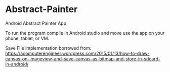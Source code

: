 # Abstract-Painter
Android Abstract Painter App

To run the program compile in Android studio and move use the app on your phone, tablet, or VM. 

Save File implementation borrowed from:
https://acomputerengineer.wordpress.com/2015/01/13/how-to-draw-canvas-on-imageview-and-save-canvas-as-bitmap-and-store-in-sdcard-in-android/
